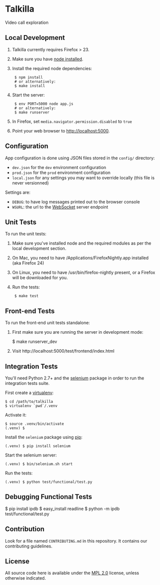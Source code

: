 Talkilla
========

Video call exploration

Local Development
-----------------

1. Talkilla currently requires Firefox > 23.

2. Make sure you have [node installed](http://nodejs.org/).

3. Install the required node dependencies:

        $ npm install
        # or alternatively:
        $ make install

4. Start the server:

        $ env PORT=5000 node app.js
        # or alternatively:
        $ make runserver

5. In Firefox, set `media.navigator.permission.disabled` to `true`

6. Point your web browser to [http://localhost:5000](http://localhost:5000).


Configuration
-------------

App configuration is done using JSON files stored in the `config/` directory:

- `dev.json` for the `dev` environment configuration
- `prod.json` for the `prod` environment configuration
- `local.json` for any settings you may want to override locally
  (this file is never versionned)

Settings are:

- `DEBUG`: to have log messages printed out to the browser console
- `WSURL`: the url to the [WebSocket](http://www.websocket.org/) server endpoint

Unit Tests
----------

To run the unit tests:

1. Make sure you've installed node and the required modules as per the local development section.

2. On Mac, you need to have /Applications/FirefoxNightly.app installed (aka Firefox 24)

3. On Linux, you need to have /usr/bin/firefox-nightly present, or a Firefox will be downloaded for you.

4. Run the tests:

        $ make test


Front-end Tests
---------------

To run the front-end unit tests standalone:

1. First make sure you are running the server in development mode:

    $ make runserver_dev

2. Visit http://localhost:5000/test/frontend/index.html


Integration Tests
-----------------

You'll need Python 2.7+ and the [selenium](https://pypi.python.org/pypi/selenium)
package in order to run the integration tests suite.

First create a [virtualenv](https://pypi.python.org/pypi/virtualenv):

    $ cd /path/to/talkilla
    $ virtualenv `pwd`/.venv

Activate it:

    $ source .venv/bin/activate
    (.venv) $

Install the `selenium` package using [pip](https://pypi.python.org/pypi/pip):

    (.venv) $ pip install selenium

Start the selenium server:

    (.venv) $ bin/selenium.sh start

Run the tests:

    (.venv) $ python test/functional/test.py

Debugging Functional Tests
--------------------------

$ pip install ipdb
$ easy_install readline
$ python -m ipdb test/functional/test.py

Contribution
------------

Look for a file named `CONTRIBUTING.md` in this repository. It
contains our contributing guidelines.

License
-------

All source code here is available under the
[MPL 2.0](https://mozilla.org/MPL/2.0/) license, unless otherwise
indicated.
